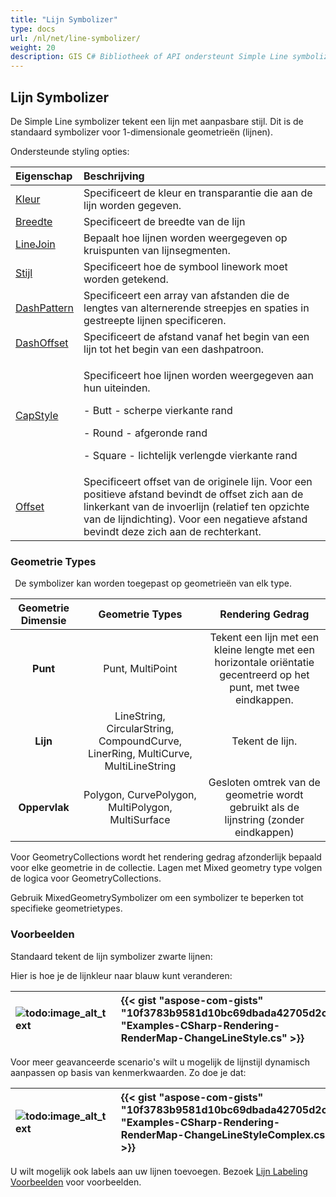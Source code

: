 ```yaml
---
title: "Lijn Symbolizer"
type: docs
url: /nl/net/line-symbolizer/
weight: 20
description: GIS C# Bibliotheek of API ondersteunt Simple Line symbolizer voor 1-dimensionale geometrieën lijnen en kan worden toegepast op geometrieën van elk type zoals Punt, Lijn, Oppervlak.
---
```


## **Lijn Symbolizer**
De Simple Line symbolizer tekent een lijn met aanpasbare stijl. Dit is de standaard symbolizer voor 1-dimensionale geometrieën (lijnen). 

Ondersteunde styling opties:

|**Eigenschap**|**Beschrijving**|
| :- | :- |
|[Kleur](https://reference.aspose.com/gis/net/aspose.gis.rendering.symbolizers/simpleline/properties/color)|Specificeert de kleur en transparantie die aan de lijn worden gegeven.|
|[Breedte](https://reference.aspose.com/gis/net/aspose.gis.rendering.symbolizers/simpleline/properties/width)|Specificeert de breedte van de lijn|
|[LineJoin](https://reference.aspose.com/gis/net/aspose.gis.rendering.symbolizers/simpleline/properties/linejoin)|Bepaalt hoe lijnen worden weergegeven op kruispunten van lijnsegmenten.|
|[Stijl](https://reference.aspose.com/gis/net/aspose.gis.rendering.symbolizers/simpleline/properties/style)|Specificeert hoe de symbool linework moet worden getekend.|
|[DashPattern](https://reference.aspose.com/gis/net/aspose.gis.rendering.symbolizers/simpleline/properties/dashpattern)|Specificeert een array van afstanden die de lengtes van alternerende streepjes en spaties in gestreepte lijnen specificeren.|
|[DashOffset](https://reference.aspose.com/gis/net/aspose.gis.rendering.symbolizers/simpleline/properties/dashoffset)|Specificeert de afstand vanaf het begin van een lijn tot het begin van een dashpatroon.|
|[CapStyle](https://reference.aspose.com/gis/net/aspose.gis.rendering.symbolizers/simpleline/properties/capstyle)|<p>Specificeert hoe lijnen worden weergegeven aan hun uiteinden.</p><p>- Butt - scherpe vierkante rand</p><p>- Round - afgeronde rand</p><p>- Square - lichtelijk verlengde vierkante rand</p>|
|[Offset](https://reference.aspose.com/gis/net/aspose.gis.rendering.symbolizers/simpleline/properties/offset)|Specificeert offset van de originele lijn. Voor een positieve afstand bevindt de offset zich aan de linkerkant van de invoerlijn (relatief ten opzichte van de lijndichting). Voor een negatieve afstand bevindt deze zich aan de rechterkant.|

### **Geometrie Types**
` `De symbolizer kan worden toegepast op geometrieën van elk type.

|**Geometrie Dimensie**|**Geometrie Types**|**Rendering Gedrag**|
| :-: | :-: | :-: |
|**Punt**|Punt, MultiPoint|Tekent een lijn met een kleine lengte met een horizontale oriëntatie gecentreerd op het punt, met twee eindkappen.|
|**Lijn**|LineString, CircularString, CompoundCurve, LinerRing, MultiCurve, MultiLineString|Tekent de lijn.|
|**Oppervlak**|Polygon, CurvePolygon, MultiPolygon, MultiSurface|Gesloten omtrek van de geometrie wordt gebruikt als de lijnstring (zonder eindkappen)|

Voor GeometryCollections wordt het rendering gedrag afzonderlijk bepaald voor elke geometrie in de collectie. Lagen met Mixed geometry type volgen de logica voor GeometryCollections.

Gebruik MixedGeometrySymbolizer om een symbolizer te beperken tot specifieke geometrietypes.

### **Voorbeelden**
Standaard tekent de lijn symbolizer zwarte lijnen:




Hier is hoe je de lijnkleur naar blauw kunt veranderen:



|![todo:image_alt_text](line-symbolizer_1.png)|{{< gist "aspose-com-gists" "10f3783b9581d10bc69dbada42705d2c" "Examples-CSharp-Rendering-RenderMap-ChangeLineStyle.cs" >}}|
| :- | :- |

Voor meer geavanceerde scenario's wilt u mogelijk de lijnstijl dynamisch aanpassen op basis van kenmerkwaarden. Zo doe je dat:



|![todo:image_alt_text](line-symbolizer_2.png)|{{< gist "aspose-com-gists" "10f3783b9581d10bc69dbada42705d2c" "Examples-CSharp-Rendering-RenderMap-ChangeLineStyleComplex.cs" >}}|
| :- | :- |




U wilt mogelijk ook labels aan uw lijnen toevoegen. Bezoek [Lijn Labeling Voorbeelden](/gis/net/simple-labeling/#simplelabeling-lineslabelingexamples) voor voorbeelden.
